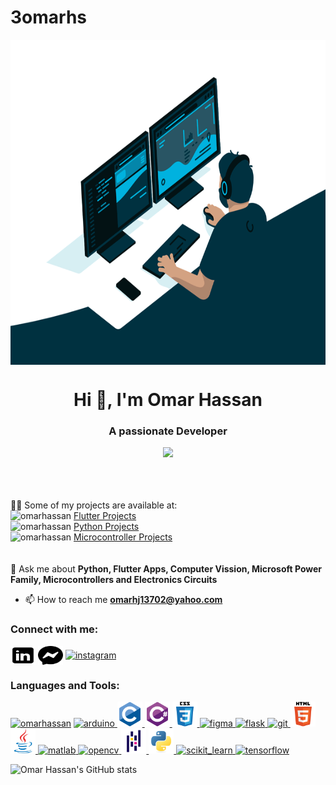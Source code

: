 # 3omarhs

<p align="center">

   <img align="center" alt="GIF" src="https://github.com/manojuppala/manojuppala/blob/master/assets/code.gif?raw=true" width="750" height="520" />
  
</p>
<h1 align="center">Hi 👋, I'm Omar Hassan</h1>
<h3 align="center">A passionate Developer</h3>


<p align="center">
  <img src="https://readme-typing-svg.herokuapp.com?font=Fira+Code&pause=1000&width=435&lines=Artificial+Intelligence+Engineer;Microsoft+ERP+Emplementer;Mobile+App+Flutter+Developer;Full-Stack+Developer;Microcontroller+Engineer;Always%20learning%20new%20things&center=true&width=500&height=50">
</p>

<br><br><br>
👨‍💻 Some of my projects are available at:<br>
    &#9;<img src="https://github.com/simple-icons/simple-icons/blob/develop/icons/flutter.svg" alt="omarhassan" height="15" width="15" />  [Flutter Projects](https://docs.google.com/document/d/140iAMIEoe0zxkpcp0GLjhN8VJSVoGveS9FlbdqvNhfA/edit)<br>
    &#9;<img src="https://github.com/simple-icons/simple-icons/blob/develop/icons/python.svg" alt="omarhassan" height="15" width="15" />  [Python Projects](https://docs.google.com/document/d/12Az9HY_KY7B5o79P6msEDPD7zIqYY01CAg1pPj9uERc/edit)<br>
    &#9;<img src="https://github.com/simple-icons/simple-icons/blob/develop/icons/arduino.svg" alt="omarhassan" height="15" width="15" />  [Microcontroller Projects](https://docs.google.com/document/d/1WCoutJTa1N7M_5syQ0CkldH8ZHHN6_w5SvgPwCOa6bU/edit)<br>
 <br> <br>
💬 Ask me about **Python, Flutter Apps, Computer Vission, Microsoft Power Family, Microcontrollers and Electronics Circuits**

- 📫 How to reach me **omarhj13702@yahoo.com**

<h3 align="left">Connect with me:</h3>
<p align="left">
<a href="https://www.linkedin.com/in/omarhassan702" target="blank"><img align="center" src="https://github.com/simple-icons/simple-icons/blob/develop/icons/linkedin.svg" alt="linkedIn" height="30" width="40" /></a>
<a href="https://m.facebook.com/messages/t/100044096964158/" target="blank"><img align="center" src="https://github.com/simple-icons/simple-icons/blob/develop/icons/messenger.svg" alt="messenger" height="30" width="40" /></a>
<a href="https://www.instagram.com/3omar.hs" target="blank"><img align="center" src="https://github.com/simple-icons/simple-icons/blob/develop/icons/instagram.svg" alt="instagram" height="30" width="40" /></a>
   
<h3 align="left">Languages and Tools:</h3>
<p align="left"> 
   
<a href="https://www.kaggle.com/omarhj" target="blank"><img src="https://raw.githubusercontent.com/rahuldkjain/github-profile-readme-generator/master/src/images/icons/Social/kaggle.svg" alt="omarhassan" height="40" width="40" /></a>
   <a href="https://www.arduino.cc/" target="_blank" rel="noreferrer"> <img src="https://cdn.worldvectorlogo.com/logos/arduino-1.svg" alt="arduino" width="40" height="40"/> </a> 
   <a href="https://www.cprogramming.com/" target="_blank" rel="noreferrer"> <img src="https://raw.githubusercontent.com/devicons/devicon/master/icons/c/c-original.svg" alt="c" width="40" height="40"/> </a> <a href="https://www.w3schools.com/cs/" target="_blank" rel="noreferrer"> <img src="https://raw.githubusercontent.com/devicons/devicon/master/icons/csharp/csharp-original.svg" alt="csharp" width="40" height="40"/> </a> 
   <a href="https://www.w3schools.com/css/" target="_blank" rel="noreferrer"> <img src="https://raw.githubusercontent.com/devicons/devicon/master/icons/css3/css3-original-wordmark.svg" alt="css3" width="40" height="40"/> </a> 
   <a href="https://www.figma.com/" target="_blank" rel="noreferrer"> <img src="https://www.vectorlogo.zone/logos/figma/figma-icon.svg" alt="figma" width="40" height="40"/> </a> 
   <a href="https://flask.palletsprojects.com/" target="_blank" rel="noreferrer"> <img src="https://www.vectorlogo.zone/logos/pocoo_flask/pocoo_flask-icon.svg" alt="flask" width="40" height="40"/> </a> 
   <a href="https://git-scm.com/" target="_blank" rel="noreferrer"> <img src="https://www.vectorlogo.zone/logos/git-scm/git-scm-icon.svg" alt="git" width="40" height="40"/> </a> 
   <a href="https://www.w3.org/html/" target="_blank" rel="noreferrer"> <img src="https://raw.githubusercontent.com/devicons/devicon/master/icons/html5/html5-original-wordmark.svg" alt="html5" width="40" height="40"/> </a> 
   <a href="https://www.java.com" target="_blank" rel="noreferrer"> <img src="https://raw.githubusercontent.com/devicons/devicon/master/icons/java/java-original.svg" alt="java" width="40" height="40"/> </a> 
   <a href="https://www.mathworks.com/" target="_blank" rel="noreferrer"> <img src="https://upload.wikimedia.org/wikipedia/commons/2/21/Matlab_Logo.png" alt="matlab" width="40" height="40"/> </a> 
   <a href="https://opencv.org/" target="_blank" rel="noreferrer"> <img src="https://www.vectorlogo.zone/logos/opencv/opencv-icon.svg" alt="opencv" width="40" height="40"/> </a> 
   <a href="https://pandas.pydata.org/" target="_blank" rel="noreferrer"> <img src="https://raw.githubusercontent.com/devicons/devicon/2ae2a900d2f041da66e950e4d48052658d850630/icons/pandas/pandas-original.svg" alt="pandas" width="40" height="40"/> </a> <a href="https://www.python.org" target="_blank" rel="noreferrer"> 
      <img src="https://raw.githubusercontent.com/devicons/devicon/master/icons/python/python-original.svg" alt="python" width="40" height="40"/> </a> 
   <a href="https://scikit-learn.org/" target="_blank" rel="noreferrer"> <img src="https://upload.wikimedia.org/wikipedia/commons/0/05/Scikit_learn_logo_small.svg" alt="scikit_learn" width="40" height="40"/> </a> 
   <a href="https://www.tensorflow.org" target="_blank" rel="noreferrer"> <img src="https://www.vectorlogo.zone/logos/tensorflow/tensorflow-icon.svg" alt="tensorflow" width="40" height="40"/> </a> </p>

![Omar Hassan's GitHub stats](https://github-readme-stats.vercel.app/api?username=Omarhassan&show_icons=true&theme=radical)
